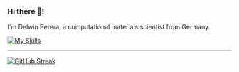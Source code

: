 ### Hi there 👋!

I'm Delwin Perera, a computational materials scientist from Germany.

[![My Skills](https://skillicons.dev/icons?i=arch,bash,c,git,github,latex,linux,neovim,py,vim,vscode)](https://skillicons.dev)

---

[![GitHub Streak](https://streak-stats.demolab.com/?user=perdel&theme=catppuccin-mocha)](https://git.io/streak-stats)